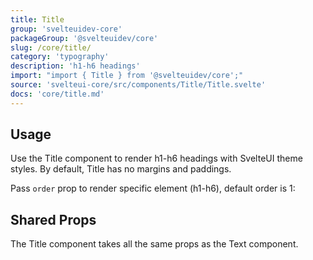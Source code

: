 ```yaml
---
title: Title
group: 'svelteuidev-core'
packageGroup: '@svelteuidev/core'
slug: /core/title/
category: 'typography'
description: 'h1-h6 headings'
import: "import { Title } from '@svelteuidev/core';"
source: 'svelteui-core/src/components/Title/Title.svelte'
docs: 'core/title.md'
---
```


<script lang="ts">
   import { Demo, TitleDemos } from '@svelteuidev/demos';
    import { Heading } from 'components';
</script>

<Heading />

## Usage

Use the Title component to render h1-h6 headings with SvelteUI theme styles. By default, Title has no margins and paddings.

Pass `order` prop to render specific element (h1-h6), default order is 1:

<Demo demo={TitleDemos.usage} />

## Shared Props

The Title component takes all the same props as the Text component.

<Demo demo={TitleDemos.shared} />
